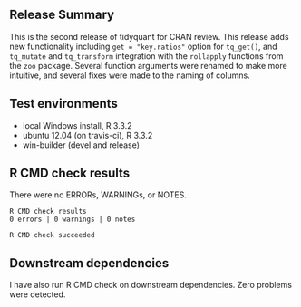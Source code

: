 ## Release Summary
This is the second release of tidyquant for CRAN review. This release adds new functionality including `get = "key.ratios"` option for `tq_get()`, and `tq_mutate` and `tq_transform` integration with the `rollapply` functions from the `zoo` package. Several function arguments were renamed to make more intuitive, and several fixes were made to the naming of columns.


## Test environments
* local Windows install, R 3.3.2
* ubuntu 12.04 (on travis-ci), R 3.3.2
* win-builder (devel and release)


## R CMD check results
There were no ERRORs, WARNINGs, or NOTES.

    R CMD check results
    0 errors | 0 warnings | 0 notes
    
    R CMD check succeeded

  

## Downstream dependencies
I have also run R CMD check on downstream dependencies. Zero problems were detected.

